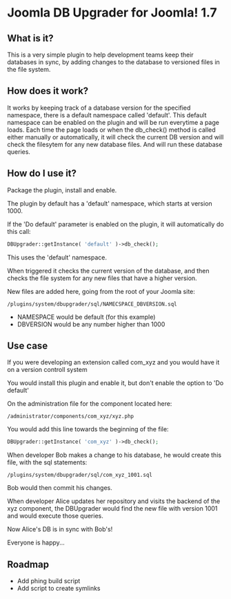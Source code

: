 Joomla DB Upgrader for Joomla! 1.7
================================

What is it?
---------------------------------------
This is a very simple plugin to help development teams keep their databases in sync, by adding changes to the database to versioned files in the file system.

How does it work?
---------------------------------
It works by keeping track of a database version for the specified namespace, there is a default namespace called 'default'. This default namespace can be enabled on the plugin and will be run everytime a page loads.
Each time the page loads or when the db_check() method is called either manually or automatically, it will check the current DB version and will check the filesytem for any new database files. And will run these database queries.

How do I use it?
-----------------------------
Package the plugin, install and enable.

The plugin by default has a 'default' namespace, which starts at version 1000.

If the 'Do default' parameter is enabled on the plugin, it will automatically do this call:

```php
DBUpgrader::getInstance( 'default' )->db_check();
```

This uses the 'default' namespace.

When triggered it checks the current version of the database, and then checks the file system for any new files that have a higher version.

New files are added here, going from the root of your Joomla site:

```
/plugins/system/dbupgrader/sql/NAMECSPACE_DBVERSION.sql
```

- NAMESPACE would be default (for this example)
- DBVERSION would be any number higher than 1000

Use case
-----------------------------
If you were developing an extension called com_xyz and you would have it on a version controll system

You would install this plugin and enable it, but don't enable the option to 'Do default'

On the administration file for the component located here:
```
/administrator/components/com_xyz/xyz.php
```
You would add this line towards the beginning of the file:

```php
DBUpgrader::getInstance( 'com_xyz' )->db_check();
```
When developer Bob makes a change to his database, he would create this file, with the sql statements:

```
/plugins/system/dbupgrader/sql/com_xyz_1001.sql
```

Bob would then commit his changes.

When developer Alice updates her repository and visits the backend of the xyz component, the DBUpgrader would find the new file with version 1001 and would execute those queries.

Now Alice's DB is in sync with Bob's!

Everyone is happy...

Roadmap
-----------------------------
- Add phing build script
- Add script to create symlinks

